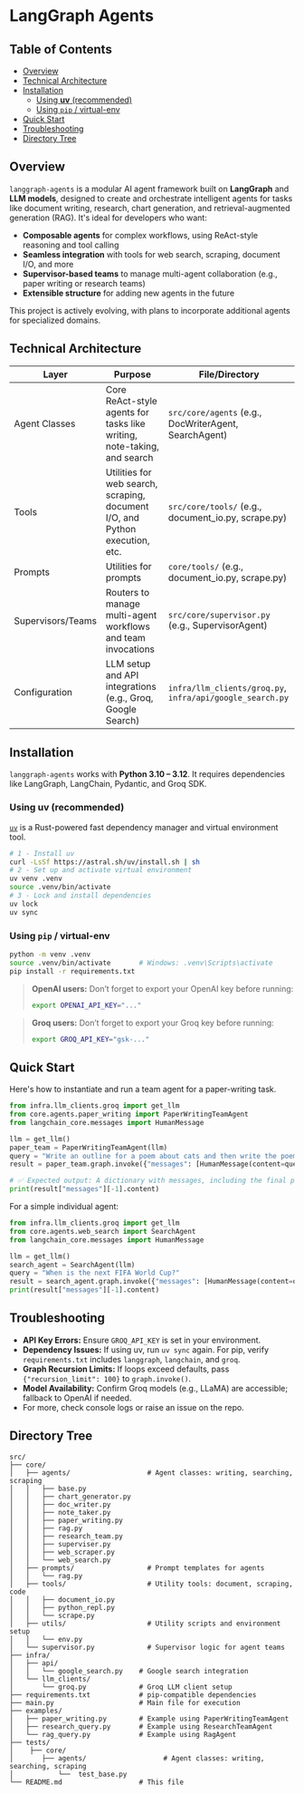 # LangGraph Agents

## Table of Contents
* [Overview](#overview)
* [Technical Architecture](#technical-architecture)
* [Installation](#installation)
  * [Using **uv** (recommended)](#using-uv-recommended)
  * [Using `pip` / virtual-env](#using-pip--virtualenv)
* [Quick Start](#quick-start)
* [Troubleshooting](#troubleshooting)
* [Directory Tree](#directory-tree)

## Overview
`langgraph-agents` is a modular AI agent framework built on **LangGraph** and **LLM models**, designed to create and orchestrate intelligent agents for tasks like document writing, research, chart generation, and retrieval-augmented generation (RAG). It's ideal for developers who want:
- **Composable agents** for complex workflows, using ReAct-style reasoning and tool calling
- **Seamless integration** with tools for web search, scraping, document I/O, and more
- **Supervisor-based teams** to manage multi-agent collaboration (e.g., paper writing or research teams)
- **Extensible structure** for adding new agents in the future


This project is actively evolving, with plans to incorporate additional agents for specialized domains.

## Technical Architecture
| Layer              | Purpose                                                                 | File/Directory                  |
|--------------------|-------------------------------------------------------------------------|---------------------------------|
| Agent Classes      | Core ReAct-style agents for tasks like writing, note-taking, and search | `src/core/agents` (e.g., DocWriterAgent, SearchAgent) |
| Tools              | Utilities for web search, scraping, document I/O, and Python execution, etc.  | `src/core/tools/` (e.g., document_io.py, scrape.py) |
| Prompts              | Utilities for prompts  | `core/tools/` (e.g., document_io.py, scrape.py) |
| Supervisors/Teams  | Routers to manage multi-agent workflows and team invocations            | `src/core/supervisor.py` (e.g., SupervisorAgent) |
| Configuration      | LLM setup and API integrations (e.g., Groq, Google Search)              | `infra/llm_clients/groq.py`, `infra/api/google_search.py` |

## Installation
`langgraph-agents` works with **Python 3.10 – 3.12**. It requires dependencies like LangGraph, LangChain, Pydantic, and Groq SDK.

### Using **uv** (recommended)
[`uv`](https://docs.astral.sh/uv/getting-started/features/#projects) is a Rust-powered fast dependency manager and virtual environment tool.
```bash
# 1 - Install uv
curl -LsSf https://astral.sh/uv/install.sh | sh
# 2 - Set up and activate virtual environment
uv venv .venv
source .venv/bin/activate
# 3 - Lock and install dependencies
uv lock
uv sync
```

### Using `pip` / virtual-env
```bash
python -m venv .venv
source .venv/bin/activate       # Windows: .venv\Scripts\activate
pip install -r requirements.txt
```

> **OpenAI users:** Don’t forget to export your OpenAI key before running:
>
> ```bash
> export OPENAI_API_KEY="..."
> ```

> **Groq users:** Don’t forget to export your Groq key before running:
>
> ```bash
> export GROQ_API_KEY="gsk-..."
> ```

## Quick Start
Here's how to instantiate and run a team agent for a paper-writing task.
```python
from infra.llm_clients.groq import get_llm
from core.agents.paper_writing import PaperWritingTeamAgent
from langchain_core.messages import HumanMessage

llm = get_llm()
paper_team = PaperWritingTeamAgent(llm)
query = "Write an outline for a poem about cats and then write the poem to disk."
result = paper_team.graph.invoke({"messages": [HumanMessage(content=query)]})

# ✅ Expected output: A dictionary with messages, including the final poem content
print(result["messages"][-1].content)
```

For a simple individual agent:
```python
from infra.llm_clients.groq import get_llm
from core.agents.web_search import SearchAgent
from langchain_core.messages import HumanMessage

llm = get_llm()
search_agent = SearchAgent(llm)
query = "When is the next FIFA World Cup?"
result = search_agent.graph.invoke({"messages": [HumanMessage(content=query)]})
print(result["messages"][-1].content)
```

## Troubleshooting
- **API Key Errors:** Ensure `GROQ_API_KEY` is set in your environment.
- **Dependency Issues:** If using uv, run `uv sync` again. For pip, verify `requirements.txt` includes `langgraph`, `langchain`, and `groq`.
- **Graph Recursion Limits:** If loops exceed defaults, pass `{"recursion_limit": 100}` to `graph.invoke()`.
- **Model Availability:** Confirm Groq models (e.g., LLaMA) are accessible; fallback to OpenAI if needed.
- For more, check console logs or raise an issue on the repo.

## Directory Tree
```text
src/
├── core/
│   ├── agents/                   # Agent classes: writing, searching, scraping
│   │   ├── base.py
│   │   ├── chart_generator.py
│   │   ├── doc_writer.py
│   │   ├── note_taker.py
│   │   ├── paper_writing.py
│   │   ├── rag.py
│   │   ├── research_team.py
│   │   ├── superviser.py
│   │   ├── web_scraper.py
│   │   └── web_search.py
│   ├── prompts/                  # Prompt templates for agents
│   │   └── rag.py
│   ├── tools/                    # Utility tools: document, scraping, code
│   │   ├── document_io.py
│   │   ├── python_repl.py
│   │   └── scrape.py
│   ├── utils/                    # Utility scripts and environment setup
│   │   └── env.py
│   └── supervisor.py             # Supervisor logic for agent teams
├── infra/
│   ├── api/
│   │   └── google_search.py    # Google search integration
│   └── llm_clients/
│       └── groq.py             # Groq LLM client setup
├── requirements.txt            # pip-compatible dependencies
├── main.py                     # Main file for execution
├── examples/
│   ├── paper_writing.py        # Example using PaperWritingTeamAgent
│   ├── research_query.py       # Example using ResearchTeamAgent
│   └── rag_query.py            # Example using RagAgent
├── tests/
│    ├── core/
│       ├── agents/                   # Agent classes: writing, searching, scraping
│           └──  test_base.py
└── README.md                   # This file
```
